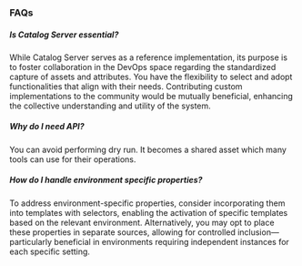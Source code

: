 ### FAQs

##### Is Catalog Server essential?
While Catalog Server serves as a reference implementation, its purpose is to foster collaboration in the DevOps space regarding the standardized capture of assets and attributes. You have the flexibility to select and adopt functionalities that align with their needs. Contributing custom implementations to the community would be mutually beneficial, enhancing the collective understanding and utility of the system.

##### Why do I need API?
You can avoid performing dry run. It becomes a shared asset which many tools can use for their operations.

##### How do I handle environment specific properties?
To address environment-specific properties, consider incorporating them into templates with selectors, enabling the activation of specific templates based on the relevant environment. Alternatively, you may opt to place these properties in separate sources, allowing for controlled inclusion—particularly beneficial in environments requiring independent instances for each specific setting.







